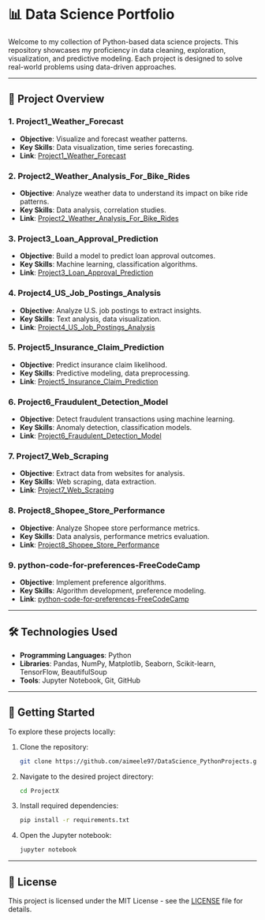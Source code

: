 # 📊 Data Science Portfolio

Welcome to my collection of Python-based data science projects. This repository showcases my proficiency in data cleaning, exploration, visualization, and predictive modeling. Each project is designed to solve real-world problems using data-driven approaches.

---

## 📁 Project Overview

### 1. **Project1\_Weather\_Forecast**

* **Objective**: Visualize and forecast weather patterns.
* **Key Skills**: Data visualization, time series forecasting.
* **Link**: [Project1\_Weather\_Forecast](https://github.com/aimeele97/Python_Projects/tree/main/Project1_Weather_Forecast)

### 2. **Project2\_Weather\_Analysis\_For\_Bike\_Rides**

* **Objective**: Analyze weather data to understand its impact on bike ride patterns.
* **Key Skills**: Data analysis, correlation studies.
* **Link**: [Project2\_Weather\_Analysis\_For\_Bike\_Rides](https://github.com/aimeele97/Python_Projects/tree/main/Project2_Weather_Analysis_For_Bike_Rides)

### 3. **Project3\_Loan\_Approval\_Prediction**

* **Objective**: Build a model to predict loan approval outcomes.
* **Key Skills**: Machine learning, classification algorithms.
* **Link**: [Project3\_Loan\_Approval\_Prediction](https://github.com/aimeele97/Python_Projects/tree/main/Project3_Loan_Approval_Prediction)

### 4. **Project4\_US\_Job\_Postings\_Analysis**

* **Objective**: Analyze U.S. job postings to extract insights.
* **Key Skills**: Text analysis, data visualization.
* **Link**: [Project4\_US\_Job\_Postings\_Analysis](https://github.com/aimeele97/Python_Projects/tree/main/Project4_US_Job_Postings_Analysis)

### 5. **Project5\_Insurance\_Claim\_Prediction**

* **Objective**: Predict insurance claim likelihood.
* **Key Skills**: Predictive modeling, data preprocessing.
* **Link**: [Project5\_Insurance\_Claim\_Prediction](https://github.com/aimeele97/Python_Projects/tree/main/Project5_Insurance_Claim_Prediction)

### 6. **Project6\_Fraudulent\_Detection\_Model**

* **Objective**: Detect fraudulent transactions using machine learning.
* **Key Skills**: Anomaly detection, classification models.
* **Link**: [Project6\_Fraudulent\_Detection\_Model](https://github.com/aimeele97/Python_Projects/tree/main/Project6_Fraudulent_Detection_Model)

### 7. **Project7\_Web\_Scraping**

* **Objective**: Extract data from websites for analysis.
* **Key Skills**: Web scraping, data extraction.
* **Link**: [Project7\_Web\_Scraping](https://github.com/aimeele97/Python_Projects/tree/main/Project7_Web_Scraping)

### 8. **Project8\_Shopee\_Store\_Performance**

* **Objective**: Analyze Shopee store performance metrics.
* **Key Skills**: Data analysis, performance metrics evaluation.
* **Link**: [Project8\_Shopee\_Store\_Performance](https://github.com/aimeele97/Python_Projects/tree/main/Project8_Shopee_Store_Performance)

### 9. **python-code-for-preferences-FreeCodeCamp**

* **Objective**: Implement preference algorithms.
* **Key Skills**: Algorithm development, preference modeling.
* **Link**: [python-code-for-preferences-FreeCodeCamp](https://github.com/aimeele97/Python_Projects/tree/main/python-code-for-preferences-FreeCodeCamp)

---

## 🛠️ Technologies Used

* **Programming Languages**: Python
* **Libraries**: Pandas, NumPy, Matplotlib, Seaborn, Scikit-learn, TensorFlow, BeautifulSoup
* **Tools**: Jupyter Notebook, Git, GitHub

---

## 📌 Getting Started

To explore these projects locally:

1. Clone the repository:

   ```bash
   git clone https://github.com/aimeele97/DataScience_PythonProjects.git
   ```

2. Navigate to the desired project directory:

   ```bash
   cd ProjectX
   ```

3. Install required dependencies:

   ```bash
   pip install -r requirements.txt
   ```

4. Open the Jupyter notebook:

   ```bash
   jupyter notebook
   ```

---

## 📄 License

This project is licensed under the MIT License - see the [LICENSE](https://github.com/aimeele97/DataScience_PythonProjects/blob/main/LICENSE) file for details.
